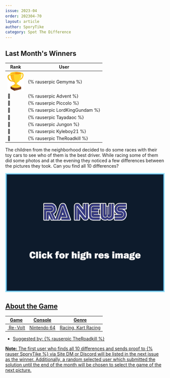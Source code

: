 ```yaml
---
issue: 2023-04
order: 202304-70
layout: article
author: SporyTike
category: Spot The Difference
---
```


## Last Month's Winners

<table><thead><tr><th>Rank</th><th>User</th></tr></thead><tbody>
  <tr><td><img src="../../img/trophy_small.png"/></td><td><div class="bingo-winner-small">{% rauserpic Gemyma %}</div></td></tr>
  <tr><td>🥈</td><td>{% rauserpic Advent %}</td></tr>
  <tr><td>🥉</td><td>{% rauserpic Piccolo %}</td></tr>
  <tr><td>🏅</td><td>{% rauserpic LordKingGundam %}</td></tr>
  <tr><td>🏅</td><td>{% rauserpic Tayadaoc %}</td></tr>
  <tr><td>🏅</td><td>{% rauserpic Jungon %}</td></tr>
  <tr><td>🏅</td><td>{% rauserpic Kyleboy21 %}</td></tr>
  <tr><td>🏅</td><td>{% rauserpic TheRoadkill %}</td></tr>
</tbody></table>

The children from the neighborhood decided to do some races with their toy cars to see who of them is the best driver. While racing some of them did some photos and at the evening they noticed a few differences between the pictures they took. Can you find all 10 differences?

<p align="center">
  <a href="https://tinyurl.com/2p8uraz8" />
  <img src="img/Fun/SpotTheDifferenceTemp.png" />
</p>

## About the Game

| Game                                                                                                                                                                                                                  | Console     | Genre               |
| --------------------------------------------------------------------------------------------------------------------------------------------------------------------------------------------------------------------- | ----------- | ------------------- |
| <a class="gameicon-link" href="https://retroachievements.org/game/10271" target="_blank" rel="noopener"> <img class="gameicon" src="https://retroachievements.org/Images/024514.png" alt=""> <span>Re-Volt</span></a> | Nintendo 64 | Racing, Kart Racing |


* Suggested by: {% rauserpic TheRoadkill %}

**Note:** The first user who finds all 10 differences and sends proof to {% rauser SporyTike %} via Site DM or Discord will be listed in the next issue as the winner. Additionally, a random selected user which submitted the solution until the end of the month will be chosen to select the game of the next picture.
